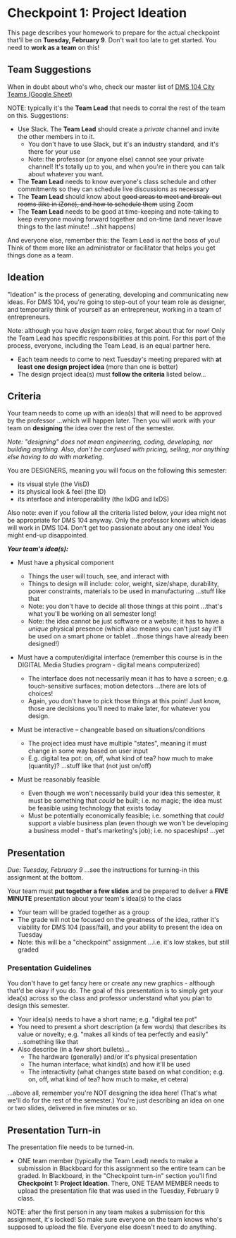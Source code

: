 
# Checkpoint 1: Project Ideation

This page describes your homework to prepare for the actual checkpoint that'll be on **Tuesday, February 9**.  Don't wait too late to get started.  You need to **work as a team** on this!

## Team Suggestions

When in doubt about who's who, check our master list of [DMS 104 City Teams (Google Sheet)](https://docs.google.com/spreadsheets/d/1GxZ4u8RjvG9D-S86QVpSdJM24KPr47ftF3mN67NC37I/edit#gid=0)

NOTE: typically it's the **Team Lead** that needs to corral the rest of the team on this.  Suggestions:

- Use Slack. The **Team Lead** should create a *private* channel and invite the other members in to it.
  - You don't have to use Slack, but it's an industry standard, and it's there for your use
  - Note: the professor (or anyone else) cannot see your private channel!  It's totally up to you, and when you're in there you can talk about whatever you want.
- The **Team Lead** needs to know everyone's class schedule and other commitments so they can schedule live discussions as necessary
- The **Team Lead** should know about <s>good areas to meet and break-out rooms (like in iZone), and how to schedule them</s> using Zoom
- The **Team Lead** needs to be good at time-keeping and note-taking to keep everyone moving forward together and on-time (and never leave things to the last minute! ...shit happens)

And everyone else, remember this: the Team Lead is *not* the boss of you!  Think of them more like an administrator or facilitator that helps you get things done as a team.

## Ideation

"Ideation" is the process of generating, developing and communicating new ideas.  For DMS 104, you're going to step-out of your team role as designer, and temporarily think of yourself as an entrepreneur, working in a team of entrepreneurs.

Note: although you have *design team roles*, forget about that for now! Only the Team Lead has specific responsibilities at this point.  For this part of the process, everyone, including the Team Lead, is an equal partner here.

- Each team needs to come to next Tuesday's meeting prepared with **at least one design project idea** (more than one is better)
- The design project idea(s) must **follow the criteria** listed below...

## Criteria

Your team needs to come up with an idea(s) that will need to be approved by the professor ...which will happen later.  Then you will work with your team on **designing** the idea over the rest of the semester.

*Note: "designing" does not mean engineering, coding, developing, nor building anything.  Also, don't be confused with pricing, selling, nor anything else having to do with marketing.*

You are DESIGNERS, meaning you will focus on the following this semester:
- its visual style (the VisD)
- its physical look & feel (the ID)
- its interface and interoperability (the IxDG and IxDS)

Also note: even if you follow all the criteria listed below, your idea might not be appropriate for DMS 104 anyway.  Only the professor knows which ideas will work in DMS 104. Don't get too passionate about any one idea!  You might end-up disappointed.

***Your team's idea(s):*** 

- Must have a physical component
  - Things the user will touch, see, and interact with
  - Things to design will include: color, weight, size/shape, durability, power constraints, materials to be used in manufacturing ...stuff like that
  - Note: you don't have to decide all those things at this point ...that's what you'll be working on all semester long!
  - Note: the idea cannot be just software or a website; it has to have a *unique* physical presence (which also means you can't just say it'll be used on a smart phone or tablet ...those things have already been designed!)
  
- Must have a computer/digital interface (remember this course is in the DIGITAL Media Studies program  - digital means computerized)
  - The interface does not necessarily mean it has to have a screen; e.g. touch-sensitive surfaces; motion detectors ...there are lots of choices!
  - Again, you don't have to pick those things at this point!  Just know, those are decisions you'll need to make later, for whatever you design. 
  
- Must be interactive – changeable based on situations/conditions
  - The project idea must have multiple "states", meaning it must change in some way based on user input
  - E.g. digital tea pot: on, off, what kind of tea? how much to make (quantity)? ...stuff like that (not just on/off)
  
- Must be reasonably feasible
  - Even though we won't necessarily build your idea this semester, it must be something that *could* be built; i.e. no magic; the idea must be feasible using technology that exists today
  - Must be potentially economically feasible; i.e. something that *could* support a viable business plan (even though we won't be developing a business model - that's marketing's job); i.e. no spaceships! ...yet

## Presentation

*Due: Tuesday, February 9*  ...see the instructions for turning-in this assignment at the bottom.

Your team must **put together a few slides** and be prepared to deliver a **FIVE MINUTE** presentation about your team's idea(s) to the class

- Your team will be graded together as a group
- The grade will not be focused on the greatness of the idea, rather it's viability for DMS 104 (pass/fail), and your ability to present the idea on Tuesday
- Note: this will be a "checkpoint" assignment ...i.e. it's low stakes, but still graded

### Presentation Guidelines

You don't have to get fancy here or create any new graphics - although that'd be okay if you do.  The goal of this presentation is to simply get your idea(s) across so the class and professor understand what you plan to design this semester.

- Your idea(s) needs to have a short name; e.g. "digital tea pot"
- You need to present a short description (a few words) that describes its value or novelty; e.g. "makes all kinds of tea perfectly and easily" ...something like that
- Also describe (in a few short bullets)...
  - The hardware (generally) and/or it's physical presentation
  - The human interface; what kind(s) and how it'll be used
  - The interactivity (what changes state based on what condition; e.g. on, off, what kind of tea? how much to make, et cetera)

...above all, remember you're NOT designing the idea here!  (That's what we'll do for the rest of the semester.) You're just describing an idea on one or two slides, delivered in five minutes or so.

## Presentation Turn-in

The presentation file needs to be turned-in.

- ONE team member (typically the Team Lead) needs to make a submission in Blackboard for this assignment so the entire team can be graded. In Blackboard, in the "Checkpoint turn-in" section you'll find **Checkpoint 1: Project Ideation**.  There, ONE TEAM MEMBER needs to upload the presentation file that was used in the Tuesday, February 9 class.

NOTE: after the first person in any team makes a submission for this assignment, it's locked! So make sure everyone on the team knows who's supposed to upload the file. Everyone else doesn't need to do anything.